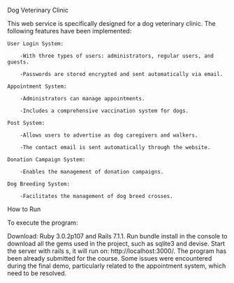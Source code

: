 Dog Veterinary Clinic  

This web service is specifically designed for a dog veterinary clinic. The following features have been implemented:

	User Login System: 

		-With three types of users: administrators, regular users, and guests.

		-Passwords are stored encrypted and sent automatically via email.

	Appointment System:

		-Administrators can manage appointments.

		-Includes a comprehensive vaccination system for dogs.

	Post System:

		-Allows users to advertise as dog caregivers and walkers.

		-The contact email is sent automatically through the website.

	Donation Campaign System:

		-Enables the management of donation campaigns.

	Dog Breeding System:

		-Facilitates the management of dog breed crosses.



How to Run

To execute the program:

Download: Ruby 3.0.2p107 and Rails 7.1.1.
Run bundle install in the console to download all the gems used in the project, such as sqlite3 and devise.
Start the server with rails s, it will run on: http://localhost:3000/.
The program has been already submitted for the course. Some issues were encountered during the final demo, particularly related to the appointment system, which need to be resolved.
